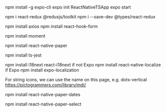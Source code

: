 npm install -g expo-cli
expo init ReactNativeTSApp
expo start

npm i react-redux @reduxjs/toolkit
npm i --save-dev @types/react-redux

npm install axios
npm install react-hook-form

npm install moment

npm install react-native-paper

npm install ts-jest

npm install i18next react-i18next 
if not Expo
npm install react-native-localize
if Expo
npm install expo-localization

For string icons, we can use the name on this page, e.g. dots-vertical
https://pictogrammers.com/library/mdi/

npm install react-native-paper-dates

npm install react-native-paper-select